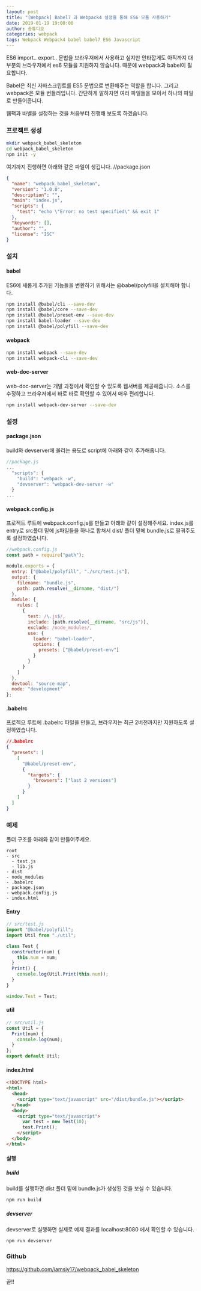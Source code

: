 ```yaml
---
layout: post
title: "[Webpack] Babel7 과 Webpack4 설정을 통해 ES6 모듈 사용하기"
date: 2019-01-19 19:00:00
author: 송튜디오
categories: webpack
tags: Webpack Webpack4 babel babel7 ES6 Javascript
---
```


ES6 import.. export.. 문법을 브라우저에서 사용하고 싶지만 안타깝게도 아직까지 대부분의 브라우저에서 es6 모듈을 지원하지 않습니다.
때문에 webpack과 babel이 필요합니다.

Babel은 최신 자바스크립트를 ES5 문법으로 변환해주는 역할을 합니다.
그리고 webpack은 모듈 번들러입니다. 간단하게 말하자면 여러 파일들을 모아서 하나의 파일로 만들어줍니다.

웹팩과 바벨을 설정하는 것을 처음부터 진행해 보도록 하겠습니다.

### 프로젝트 생성

```bash
mkdir webpack_babel_skeleton
cd webpack_babel_skeleton
npm init -y
```

여기까지 진행하면 아래와 같은 파일이 생깁니다.
//package.json

```json
{
  "name": "webpack_babel_skeleton",
  "version": "1.0.0",
  "description": "",
  "main": "index.js",
  "scripts": {
    "test": "echo \"Error: no test specified\" && exit 1"
  },
  "keywords": [],
  "author": "",
  "license": "ISC"
}
```

### 설치

#### babel

ES6에 새롭게 추가된 기능들을 변환하기 위해서는 @babel/polyfill을 설치해야 합니다.

```bash
npm install @babel/cli --save-dev
npm install @babel/core --save-dev
npm install @babel/preset-env --save-dev
npm install babel-loader --save-dev
npm install @babel/polyfill --save-dev
```

#### webpack

```bash
npm install webpack --save-dev
npm install webpack-cli --save-dev
```

#### web-doc-server

web-doc-server는 개발 과정에서 확인할 수 있도록 웹서버를 제공해줍니다.
소스를 수정하고 브라우저에서 바로 바로 확인할 수 있어서 매우 편리합니다.

```bash
npm install webpack-dev-server --save-dev
```

### 설정

#### package.json

build와 devserver에 올리는 용도로 script에 아래와 같이 추가해줍니다.

```js
//package.js
...
  "scripts": {
    "build": "webpack -w",
    "devserver": "webpack-dev-server -w"
  }
...
```

#### webpack.config.js

프로젝트 루트에 webpack.config.js를 만들고 아래와 같이 설정해주세요.
index.js를 entry로 src폴더 밑에 js파일들을 하나로 합쳐서 dist/ 폴더 밑에 bundle.js로 떨궈주도록 설정하였습니다.

```js
//webpack.config.js
const path = require("path");

module.exports = {
  entry: ["@babel/polyfill", "./src/test.js"],
  output: {
    filename: "bundle.js",
    path: path.resolve(__dirname, "dist/")
  },
  module: {
    rules: [
      {
        test: /\.js$/,
        include: [path.resolve(__dirname, "src/js")],
        exclude: /node_modules/,
        use: {
          loader: "babel-loader",
          options: {
            presets: ["@babel/preset-env"]
          }
        }
      }
    ]
  },
  devtool: "source-map",
  mode: "development"
};
```

#### .babelrc

프로젝으 루트에 .babelrc 파일을 만들고, 브라우저는 최근 2버전까지만 지원하도록 설정하였습니다.

```json
//.babelrc
{
  "presets": [
    [
      "@babel/preset-env",
      {
        "targets": {
          "browsers": ["last 2 versions"]
        }
      }
    ]
  ]
}
```

### 예제

폴더 구조를 아래와 같이 만들어주세요.

```
root
- src
  - test.js
  - lib.js
- dist
- node_modules
- .babelrc
- package.json
- webpack.config.js
- index.html
```

#### Entry

```js
// src/test.js
import "@babel/polyfill";
import Util from "./util";

class Test {
  constructor(num) {
    this.num = num;
  }
  Print() {
    console.log(Util.Print(this.num));
  }
}

window.Test = Test;
```

#### util

```js
// src/util.js
const Util = {
  Print(num) {
    console.log(num);
  }
};
export default Util;
```

#### index.html

```html
<!DOCTYPE html>
<html>
  <head>
    <script type="text/javascript" src="/dist/bundle.js"></script>
  </head>
  <body>
    <script type="text/javascript">
      var test = new Test(10);
      test.Print();
    </script>
  </body>
</html>
```

#### 실행

##### build

build를 실행하면 dist 폴더 밑에 bundle.js가 생성된 것을 보실 수 있습니다.

```bash
npm run build
```

##### devserver

devserver로 실행하면 실제로 예제 결과를 localhost:8080 에서 확인할 수 있습니다.

```bash
npm run devserver
```

### Github

https://github.com/iamsjy17/webpack_babel_skeleton

끝!!
